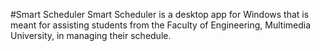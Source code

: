 #Smart Scheduler
Smart Scheduler is a desktop app for Windows that is meant for assisting students from the Faculty of Engineering, Multimedia University, in managing their schedule.
